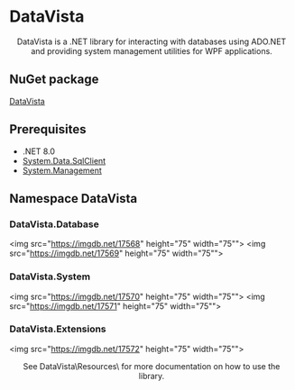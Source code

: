 # DataVista
<div align="center">
DataVista is a .NET library for interacting with databases using ADO.NET and providing system management utilities for WPF applications.
</div>

## NuGet package
[DataVista](https://www.nuget.org/packages/DataVista/1.0.0)

## Prerequisites
- .NET 8.0
- [System.Data.SqlClient](https://www.nuget.org/packages/System.Data.SqlClient/)
- [System.Management](https://www.nuget.org/packages/System.Management/)

## Namespace DataVista
### DataVista.Database
<img src="https://imgdb.net/17568" height="75" width="75"">
<img src="https://imgdb.net/17569" height="75" width="75"">

### DataVista.System
<img src="https://imgdb.net/17570" height="75" width="75"">
<img src="https://imgdb.net/17571" height="75" width="75"">
  
### DataVista.Extensions
<img src="https://imgdb.net/17572" height="75" width="75"">


<div align="center">
See DataVista\Resources\ for more documentation on how to use the library.
</div>
